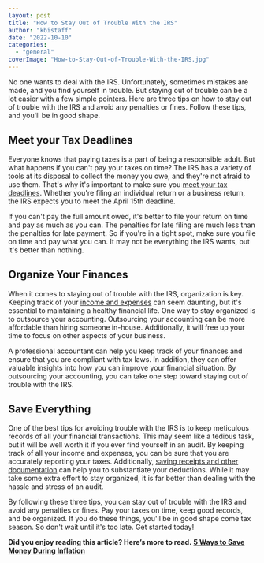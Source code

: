 ```yaml
---
layout: post
title: "How to Stay Out of Trouble With the IRS"
author: "kbistaff"
date: "2022-10-10"
categories: 
  - "general"
coverImage: "How-to-Stay-Out-of-Trouble-With-the-IRS.jpg"
---
```


No one wants to deal with the IRS. Unfortunately, sometimes mistakes are made, and you find yourself in trouble. But staying out of trouble can be a lot easier with a few simple pointers. Here are three tips on how to stay out of trouble with the IRS and avoid any penalties or fines. Follow these tips, and you'll be in good shape.

## **Meet your Tax Deadlines**

Everyone knows that paying taxes is a part of being a responsible adult. But what happens if you can't pay your taxes on time? The IRS has a variety of tools at its disposal to collect the money you owe, and they're not afraid to use them. That's why it's important to make sure you [meet your tax deadlines](https://www.jackscamp.com/tax-filing-deadlines-a-good-time-to-confirm-other-compliance-issues-for-businesses/). Whether you're filing an individual return or a business return, the IRS expects you to meet the April 15th deadline. 

If you can't pay the full amount owed, it's better to file your return on time and pay as much as you can. The penalties for late filing are much less than the penalties for late payment. So if you're in a tight spot, make sure you file on time and pay what you can. It may not be everything the IRS wants, but it's better than nothing.

## **Organize Your Finances**

When it comes to staying out of trouble with the IRS, organization is key. Keeping track of your [income and expenses](https://www.franchisegator.com/) can seem daunting, but it's essential to maintaining a healthy financial life. One way to stay organized is to outsource your accounting. Outsourcing your accounting can be more affordable than hiring someone in-house. Additionally, it will free up your time to focus on other aspects of your business. 

A professional accountant can help you keep track of your finances and ensure that you are compliant with tax laws. In addition, they can offer valuable insights into how you can improve your financial situation. By outsourcing your accounting, you can take one step toward staying out of trouble with the IRS.

## **Save Everything**

One of the best tips for avoiding trouble with the IRS is to keep meticulous records of all your financial transactions. This may seem like a tedious task, but it will be well worth it if you ever find yourself in an audit. By keeping track of all your income and expenses, you can be sure that you are accurately reporting your taxes. Additionally, [saving receipts and other documentation](https://www.freshbooks.com/blog/business-records) can help you to substantiate your deductions. While it may take some extra effort to stay organized, it is far better than dealing with the hassle and stress of an audit.

By following these three tips, you can stay out of trouble with the IRS and avoid any penalties or fines. Pay your taxes on time, keep good records, and be organized. If you do these things, you'll be in good shape come tax season. So don't wait until it's too late. Get started today!

**Did you enjoy reading this article? Here’s more to read.** [**5 Ways to Save Money During Inflation**](https://katebagoy.com/5-ways-to-save-money-during-inflation/)
